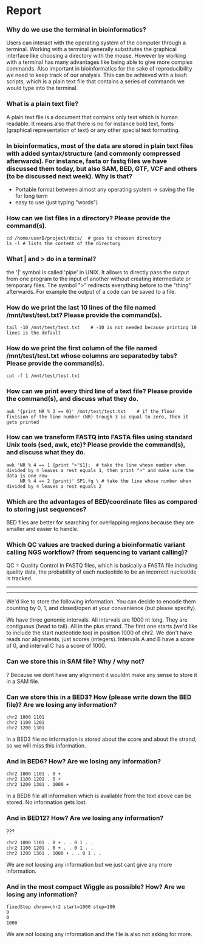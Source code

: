 
# Report

### Why do we use the terminal in bioinformatics?
Users can interact with the operating system of the computer through a terminal. Working with a terminal generally substitutes the graphical interface like choosing a directory with the mouse. However by working with a terminal has many advantages like being able to give more complex commands.
Also important in bioinformatics for the sake of reproducibility we need to keep track of our analysis. This can be achieved with a bash scripts, which is a plain text file that contains a series of commands we would type into the terminal.

### What is a plain text file?
A plain text file is a document that contains only text which is human readable. It means also that there is no for instance bold text, fonts (graphical representation of text) or any other special text formatting.

### In bioinformatics, most of the data are stored in plain text files with added syntax/structure (and commonly compressed afterwards). For instance, fasta or fastq files we have discussed them today, but also SAM, BED, GTF, VCF and others (to be discussed next week). Why is that?

* Portable format between almost any operating system -> saving the file for long term
* easy to use (just typing "words")

### How can we list files in a directory? Please provide the command(s).

```
cd /home/userB/project/docs/  # goes to choosen directory
ls -l # lists the content of the directory
````

### What | and > do in a terminal?
the '|' symbol is called 'pipe' in UNIX. It allows to directly pass the output from one program to the input of another without creating intermediate or temporary files.
The symbol ">" redirects everything before to the "thing" afterwards. For example the output of a code can be saved to a file.

### How do we print the last 10 lines of the file named /mnt/test/test.txt? Please provide the command(s).

```
tail -10 /mnt/test/test.txt    # -10 is not needed because printing 10 lines is the default
````

### How do we print the first column of the file named /mnt/test/test.txt whose columns are separatedby tabs? Please provide the command(s).

```
cut -f 1 /mnt/test/test.txt
```

### How can we print every third line of a text file? Please provide the command(s), and discuss what they do.

```
awk '{print NR % 3 == 0}' /mnt/test/test.txt    # if the floor fivision of the line number (NR) trough 3 is equal to zero, then it gets printed
```

### How can we transform FASTQ into FASTA files using standard Unix tools (sed, awk, etc)? Please provide the command(s), and discuss what they do.

```
awk 'NR % 4 == 1 {print ">"$1};  # take the line whose number when divided by 4 leaves a rest equals 1, then print ">" and make sure the data is one row
     NR % 4 == 2 {print}' SP1.fq \ # take the line whose number when divided by 4 leaves a rest equals 2
```

### Which are the advantages of BED/coordinate files as compared to storing just sequences?
BED files are better for searching for overlapping regions because they are smaller and easier to handle. 

### Which QC values are tracked during a bioinformatic variant calling NGS workflow? (from sequencing to variant calling)?
QC = Quality Control
In FASTQ files, which is basically a FASTA file including quality data, the probability of each nucleotide to be an incorrect nucleotide is tracked.

---
---

We'd like to store the following information. You can decide to encode them counting by 0, 1, and closed/open at your convenience (but please specify).

We have three genomic intervals. All intervals are 1000 nt long. They are contiguous (head to tail). All in the plus strand. The first one starts (we'd like to include the start nucleotide too) in position 1000 of chr2. We don't have reads nor alignments, just scores (integers). Intervals A and B have a score of 0, and interval C has a score of 1000.

### Can we store this in SAM file? Why / why not?
? Because we dont have any alignment it wouldnt make any sense to store it in a SAM file.

### Can we store this in a BED3? How (please write down the BED file)? Are we losing any information?

```
chr2 1000 1101
chr2 1100 1201
chr2 1200 1301
```
In a BED3 file no information is stored about the score and about the strand, so we will miss this information.

### And in BED6? How? Are we losing any information?

```
chr2 1000 1101 . 0 +
chr2 1100 1201 . 0 +
chr2 1200 1301 . 1000 +
```
In  a BED6 file all information which is available from the text above can be stored. No information gets lost.

### And in BED12? How? Are we losing any information?
???
```
chr2 1000 1101 . 0 + . . 0 1 . .
chr2 1100 1201 . 0 + . . 0 1 . .
chr2 1200 1301 . 1000 + . . 0 1 . .
```
We are not loosing any information but we just cant give any more information.

### And in the most compact Wiggle as possible? How? Are we losing any information? 

```
fixedStep chrom=chr2 start=1000 step=100
0
0
1000
```
We are not loosing any information and the file is also not asking for more.
